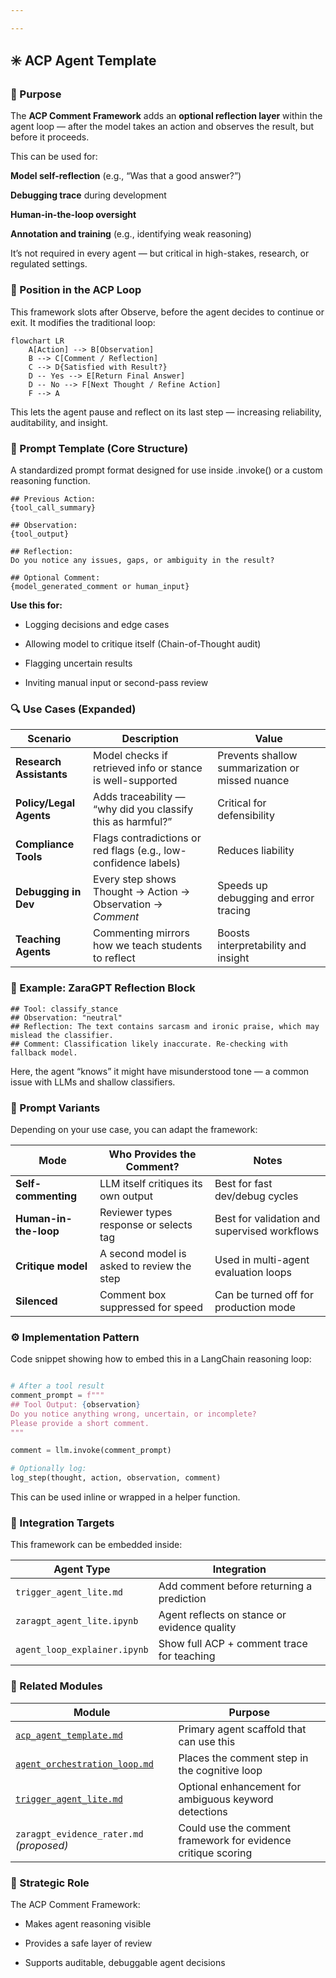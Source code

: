 ```yaml
---

---
```


## ✳️  ACP Agent Template

### 🧠 Purpose

The **ACP Comment Framework** adds an **optional reflection layer** within the agent loop — after the model takes an action and observes the result, but before it proceeds.

This can be used for:

**Model self-reflection** (e.g., “Was that a good answer?”)

**Debugging trace** during development

**Human-in-the-loop oversight**

**Annotation and training** (e.g., identifying weak reasoning)

It’s not required in every agent — but critical in high-stakes, research, or regulated settings.

### 🧩 Position in the ACP Loop
This framework slots after Observe, before the agent decides to continue or exit. It modifies the traditional loop:

```mermaid
flowchart LR
    A[Action] --> B[Observation]
    B --> C[Comment / Reflection]
    C --> D{Satisfied with Result?}
    D -- Yes --> E[Return Final Answer]
    D -- No --> F[Next Thought / Refine Action]
    F --> A
```

This lets the agent pause and reflect on its last step — increasing reliability, auditability, and insight.

### 🔧 Prompt Template (Core Structure)
A standardized prompt format designed for use inside .invoke() or a custom reasoning function.

```text
## Previous Action:
{tool_call_summary}

## Observation:
{tool_output}

## Reflection:
Do you notice any issues, gaps, or ambiguity in the result?

## Optional Comment:
{model_generated_comment or human_input}
```

**Use this for:**

- Logging decisions and edge cases

- Allowing model to critique itself (Chain-of-Thought audit)

- Flagging uncertain results

- Inviting manual input or second-pass review

### 🔍 Use Cases (Expanded)
| Scenario                | Description                                                     | Value                                           |
| ----------------------- | --------------------------------------------------------------- | ----------------------------------------------- |
| **Research Assistants** | Model checks if retrieved info or stance is well-supported      | Prevents shallow summarization or missed nuance |
| **Policy/Legal Agents** | Adds traceability — “why did you classify this as harmful?”     | Critical for defensibility                      |
| **Compliance Tools**    | Flags contradictions or red flags (e.g., low-confidence labels) | Reduces liability                               |
| **Debugging in Dev**    | Every step shows Thought → Action → Observation → *Comment*     | Speeds up debugging and error tracing           |
| **Teaching Agents**     | Commenting mirrors how we teach students to reflect             | Boosts interpretability and insight             |

### 🧪 Example: ZaraGPT Reflection Block
```text
## Tool: classify_stance
## Observation: "neutral"
## Reflection: The text contains sarcasm and ironic praise, which may mislead the classifier.
## Comment: Classification likely inaccurate. Re-checking with fallback model.
```

Here, the agent “knows” it might have misunderstood tone — a common issue with LLMs and shallow classifiers.

### 🧱 Prompt Variants
Depending on your use case, you can adapt the framework:

| Mode                  | Who Provides the Comment?                  | Notes                                        |
| --------------------- | ------------------------------------------ | -------------------------------------------- |
| **Self-commenting**   | LLM itself critiques its own output        | Best for fast dev/debug cycles               |
| **Human-in-the-loop** | Reviewer types response or selects tag     | Best for validation and supervised workflows |
| **Critique model**    | A second model is asked to review the step | Used in multi-agent evaluation loops         |
| **Silenced**          | Comment box suppressed for speed           | Can be turned off for production mode        |


### ⚙️ Implementation Pattern
Code snippet showing how to embed this in a LangChain reasoning loop:

``` python

# After a tool result
comment_prompt = f"""
## Tool Output: {observation}
Do you notice anything wrong, uncertain, or incomplete?
Please provide a short comment.
"""

comment = llm.invoke(comment_prompt)

# Optionally log:
log_step(thought, action, observation, comment)
```

This can be used inline or wrapped in a helper function.

### 🧩 Integration Targets
This framework can be embedded inside:

| Agent Type                   | Integration                                  |
| ---------------------------- | -------------------------------------------- |
| `trigger_agent_lite.md`      | Add comment before returning a prediction    |
| `zaragpt_agent_lite.ipynb`   | Agent reflects on stance or evidence quality |
| `agent_loop_explainer.ipynb` | Show full ACP + comment trace for teaching   |
 
### 🔗 Related Modules
| Module                                                                             | Purpose                                                       |
| ---------------------------------------------------------------------------------- | ------------------------------------------------------------- |
| [`acp_agent_template.md`](../../codebook/templates/acp_agent_template.md)          | Primary agent scaffold that can use this                      |
| [`agent_orchestration_loop.md`](../../codebook/agents/agent_orchestration_loop.md) | Places the comment step in the cognitive loop                 |
| [`trigger_agent_lite.md`](../../codebook/agents/trigger_agent_lite.md)             | Optional enhancement for ambiguous keyword detections         |
| `zaragpt_evidence_rater.md` *(proposed)*                                           | Could use the comment framework for evidence critique scoring |

### 📌 Strategic Role

The ACP Comment Framework:

- Makes agent reasoning visible

- Provides a safe layer of review

- Supports auditable, debuggable agent decisions